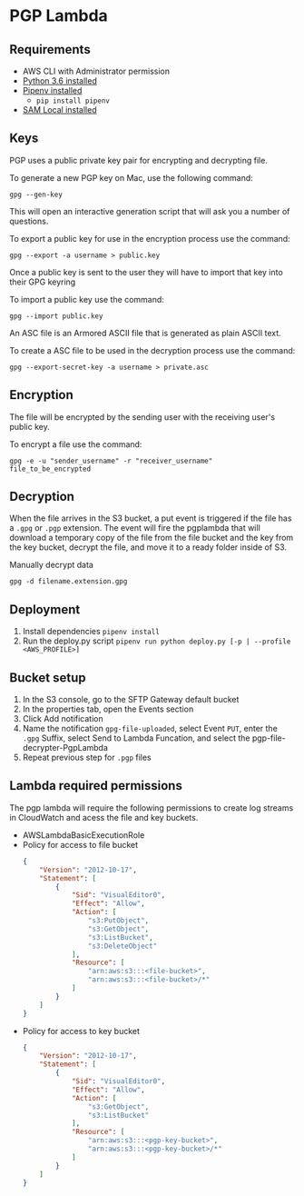 # PGP Lambda 

## Requirements
* AWS CLI with Administrator permission
* [Python 3.6 installed](https://www.python.org/downloads/)
* [Pipenv installed](https://github.com/pypa/pipenv)
    - `pip install pipenv`
* [SAM Local installed](https://github.com/awslabs/aws-sam-local) 


## Keys
PGP uses a public private key pair for encrypting and decrypting file.

To generate a new PGP key on Mac, use the following command:
```shell script
gpg --gen-key
```
This will open an interactive generation script that will ask you a number of questions.

To export a public key for use in the encryption process use the command:
```shell script
gpg --export -a username > public.key
```

Once a public key is sent to the user they will have to import that key into their GPG keyring

To import a public key use the command:
```shell script
gpg --import public.key
```

An ASC file is an Armored ASCII file that is generated as plain ASCII text. 

To create a ASC file to be used in the decryption process use the command:
```shell script
gpg --export-secret-key -a username > private.asc
```


## Encryption
The file will be encrypted by the sending user with the receiving user's public key.

To encrypt a file use the command:
```shell script
gpg -e -u "sender_username" -r "receiver_username" file_to_be_encrypted
```


## Decryption
When the file arrives in the S3 bucket, a put event is triggered if the file has a `.gpg` or `.pgp` extension. The 
event will fire the pgplambda that will download a temporary copy of the file from the file bucket and the key from the 
key bucket, decrypt the file, and move it to a ready folder inside of S3. 

Manually decrypt data 
```shell script
gpg -d filename.extension.gpg
``` 


## Deployment
1. Install dependencies
    `pipenv install `
1. Run the deploy.py script
    `pipenv run python deploy.py [-p | --profile <AWS_PROFILE>]`
    
    
## Bucket setup 
1. In the S3 console, go to the SFTP Gateway default bucket
1. In the properties tab, open the Events section
1. Click Add notification
1. Name the notification `gpg-file-uploaded`, select Event `PUT`, enter the `.gpg` Suffix, select Send to Lambda 
Funcation, and select the pgp-file-decrypter-PgpLambda
1. Repeat previous step for `.pgp` files


## Lambda required permissions
The pgp lambda will require the following permissions to create log streams in CloudWatch and acess the file and key 
buckets.

* AWSLambdaBasicExecutionRole
* Policy for access to file bucket
    ```json
    {
        "Version": "2012-10-17",
        "Statement": [
            {
                "Sid": "VisualEditor0",
                "Effect": "Allow",
                "Action": [
                    "s3:PutObject",
                    "s3:GetObject",
                    "s3:ListBucket",
                    "s3:DeleteObject"
                ],
                "Resource": [
                    "arn:aws:s3:::<file-bucket>",
                    "arn:aws:s3:::<file-bucket>/*"
                ]
            }
        ]
    }
    ```
* Policy for access to key bucket 
    ```json
    {
        "Version": "2012-10-17",
        "Statement": [
            {
                "Sid": "VisualEditor0",
                "Effect": "Allow",
                "Action": [
                    "s3:GetObject",
                    "s3:ListBucket"
                ],
                "Resource": [
                    "arn:aws:s3:::<pgp-key-bucket>",
                    "arn:aws:s3:::<pgp-key-bucket>/*"
                ]
            }
        ]
    }
    ```
  
  

